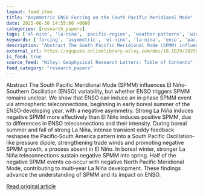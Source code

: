 ```yaml
---
layout: feed_item
title: "Asymmetric ENSO Forcing on the South Pacific Meridional Mode"
date: 2025-06-30 14:55:06 +0000
categories: [research_papers]
tags: ['el-nino', 'la-nina', 'pacific-region', 'weather-patterns', 'wind-power', 'oceania', 'renewable-energy']
keywords: ['forcing', 'asymmetric', 'el-nino', 'la-nina', 'enso', 'pacific-region', 'wind-power', 'weather-patterns']
description: "Abstract The South Pacific Meridional Mode (SPMM) influences El Niño‐Southern Oscillation (ENSO) variability, but whether ENSO triggers SPMM remains unclear"
external_url: https://agupubs.onlinelibrary.wiley.com/doi/10.1029/2025GL117165?af=R
is_feed: true
source_feed: "Wiley: Geophysical Research Letters: Table of Contents"
feed_category: "research_papers"
---
```


Abstract The South Pacific Meridional Mode (SPMM) influences El Niño‐Southern Oscillation (ENSO) variability, but whether ENSO triggers SPMM remains unclear. We show that ENSO can induce an in‐phase SPMM event via atmospheric teleconnections, beginning in early boreal summer of the ENSO‐developing year, with a negative asymmetry. Strong La Niña induces negative SPMM more effectively than El Niño induces positive SPMM, due to differences in ENSO teleconnections and their intensity. During boreal summer and fall of strong La Niña, intense transient eddy feedback reshapes the Pacific‐South America pattern into a South Pacific Oscillation‐like pressure dipole, strengthening trade winds and promoting negative SPMM growth, a process absent in El Niño. In boreal winter, stronger La Niña teleconnections sustain negative SPMM into spring. Half of the negative SPMM events co‐occur with negative North Pacific Meridional Mode, contributing to multi‐year La Niña development. These findings advance the understanding of SPMM and its impact on ENSO.

[Read original article](https://agupubs.onlinelibrary.wiley.com/doi/10.1029/2025GL117165?af=R)
